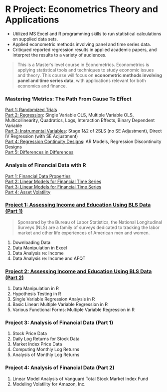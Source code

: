 # R Project: Econometrics Theory and Applications

- Utilized MS Excel and R programming skills to run statistical calculations on supplied data sets.
- Applied econometric methods involving panel and time series data.
- Critiqued reported regression results in applied academic papers, and interpret the results to a variety of audiences.

> This is a Master’s level course in Econometrics. Econometrics is applying	statistical tools and techniques to	study	economic issues	and	theory. This course will focus on **econometric methods involving panel and time series data**, with applications relevant for both economics and finance.

### Mastering ‘Metrics: The Path From Cause To Effect

[Part 1: Randomized Trials](https://github.com/AlexaWu/R-project---Econometrics-Theory-and-Applications/blob/master/Mastering%20'Metrics%201.r)\
[Part 2: Regression](https://github.com/AlexaWu/R-project---Econometrics-Theory-and-Applications/blob/master/Mastering%20'Metrics%202.r): Single Variable OLS, Multiple Variable OLS, Multicollinearity, Quadratics, Logs, Interaction Effects, Binary	Dependent	Variable\
[Part 3: Instrumental Variables](https://github.com/AlexaWu/R-project---Econometrics-Theory-and-Applications/blob/master/Mastering%20'Metrics%203.r): Stage 1&2 of 2SLS (no SE Adjustment), Direct IV Regression (with SE Adjustment)\
[Part 4: Regression Continuity Designs](https://github.com/AlexaWu/R-project---Econometrics-Theory-and-Applications/blob/master/Mastering%20'Metrics%204.r): AR	Models, Regression Discontinuity Designs\
[Part 5: Differences in Differences](https://github.com/AlexaWu/R-project---Econometrics-Theory-and-Applications/blob/master/Mastering%20'Metrics%205.r)

### Analysis of Financial Data with R

[Part 1: Financial Data Properties](https://github.com/AlexaWu/R-project---Econometrics-Theory-and-Applications/blob/master/Analysis%20of%20Financial%20Data%20with%20R%201.r)\
[Part 2: Linear Models for Financial Time Series](https://github.com/AlexaWu/R-project---Econometrics-Theory-and-Applications/blob/master/Analysis%20of%20Financial%20Data%20with%20R%202.r)\
[Part 3: Linear Models for Financial Time Series](https://github.com/AlexaWu/R-project---Econometrics-Theory-and-Applications/blob/master/Analysis%20of%20Financial%20Data%20with%20R%203.r)\
[Part 4: Asset Volatility](https://github.com/AlexaWu/R-project---Econometrics-Theory-and-Applications/blob/master/Analysis%20of%20Financial%20Data%20with%20R%204.r)

### [Project 1: Assessing Income and Education Using BLS Data (Part 1)](https://github.com/AlexaWu/R-project---Econometrics-Theory-and-Applications/blob/master/Project%201:%20Assessing%20Income%20and%20Education%20Using%20BLS%20Data.md)

> Sponsored by the Bureau of Labor Statistics, the National Longitudinal Surveys (NLS) are a family of surveys dedicated to tracking the labor market and other life experiences of American men and women.
1. Downloading Data
2. Data Manipulation in Excel
3. Data Analysis re: Income
4. Data Analysis re: Income and AFQT

### [Project 2: Assessing Income and Education Using BLS Data (Part 2)](https://github.com/AlexaWu/R-project---Econometrics-Theory-and-Applications/blob/master/Project%202:%20Assessing%20Income%20and%20Education%20Using%20BLS%20Data.md)

1. Data Manipulation in R
2. Hypothesis Testing in R
3. Single Variable Regression Analysis in R
4. Basic Linear: Multiple Variable Regression in R
5. Various Functional Forms: Multiple Variable Regression in R

### Project 3: Analysis of Financial Data (Part	1)

1. Stock Price Data
2. Daily Log Returns for Stock Data
3. Market Index Price Data
4. Computing Monthly Log Returns
5. Analysis of Monthly Log Returns

### Project 4: Analysis of Financial Data (Part	2)

1. Linear Model Analysis of Vanguard Total Stock Market Index Fund
2. Modeling Volatility for Amazon, Inc.
